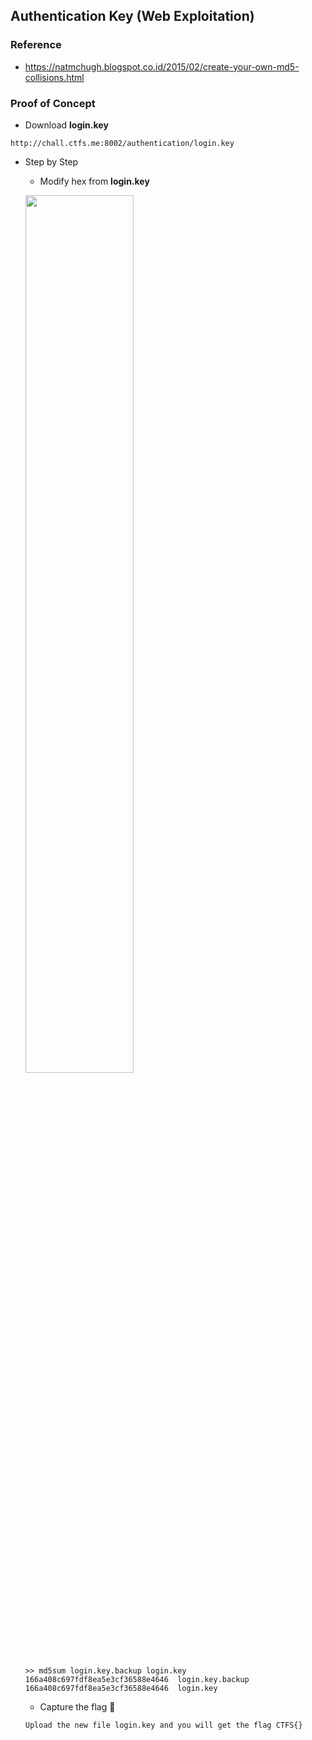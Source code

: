 ## Authentication Key (Web Exploitation)

### Reference
- https://natmchugh.blogspot.co.id/2015/02/create-your-own-md5-collisions.html

### Proof of Concept
- Download **login.key**
```
http://chall.ctfs.me:8002/authentication/login.key
```
- Step by Step
	- Modify hex from **login.key**
	
	<img src="https://user-images.githubusercontent.com/13828056/40280100-c17f7436-5c78-11e8-9775-96fea598dfa1.png" width="60%"></img>

	```
	>> md5sum login.key.backup login.key
	166a408c697fdf8ea5e3cf36588e4646  login.key.backup
	166a408c697fdf8ea5e3cf36588e4646  login.key
	```

	- Capture the flag :triangular_flag_on_post:
	```
	Upload the new file login.key and you will get the flag CTFS{}
	```